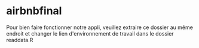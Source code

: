 # airbnbfinal

Pour bien faire fonctionner notre appli, veuillez extraire ce dossier au même endroit et changer 
le lien d'environnement de travail dans le dossier readdata.R